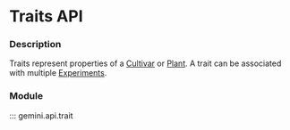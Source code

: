 # Traits API

### Description

Traits represent properties of a [Cultivar](cultivars.md) or [Plant](plants.md). A trait can be associated with multiple [Experiments](experiments.md).

### Module

::: gemini.api.trait